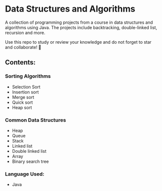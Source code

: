 # Data Structures and Algorithms

A collection of programming projects from a course in data structures and algorithms using Java.
The projects include backtracking, double-linked list, recursion and more.

Use this repo to study or review your knowledge and do not forget to star and collaborate! :metal:

## Contents:

### Sorting Algorithms ###
  
* Selection Sort
* Insertion sort
* Merge sort
* Quick sort
* Heap sort


### Common Data Structures ###

* Heap
* Queue
* Stack
* Linked list
* Double linked list
* Array
* Binary search tree

### Language Used: ###
* Java

